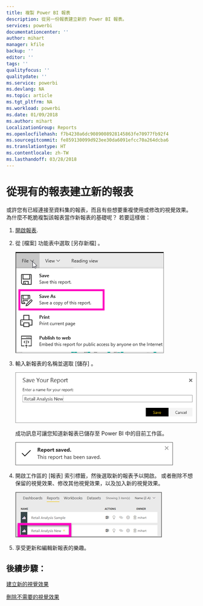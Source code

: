 ```yaml
---
title: 複製 Power BI 報表
description: 從另一份報表建立新的 Power BI 報表。
services: powerbi
documentationcenter: ''
author: mihart
manager: kfile
backup: ''
editor: ''
tags: ''
qualityfocus: ''
qualitydate: ''
ms.service: powerbi
ms.devlang: NA
ms.topic: article
ms.tgt_pltfrm: NA
ms.workload: powerbi
ms.date: 01/09/2018
ms.author: mihart
LocalizationGroup: Reports
ms.openlocfilehash: f7b4230a6dc9089008928145863fe70977fb92f4
ms.sourcegitcommit: fe859130099d923ee30da6091efcc70a264dcba6
ms.translationtype: HT
ms.contentlocale: zh-TW
ms.lasthandoff: 03/28/2018
---
```

# <a name="create-a-new-report-from-an-existing-report"></a>從現有的報表建立新的報表
或許您有已經連接至資料集的報表，而且有些想要重複使用或修改的視覺效果。  為什麼不乾脆複製該報表當作新報表的基礎呢？  若要這樣做：

1. [開啟報表](service-report-open.md).
2. 從 [檔案]  功能表中選取 [另存新檔] 。
   
   ![](media/power-bi-report-copy/powerbi-save-as.png)
3. 輸入新報表的名稱並選取 [儲存] 。
   
   ![](media/power-bi-report-copy/savereport.png)
   
   成功訊息可讓您知道新報表已儲存至 Power BI 中的目前工作區。
   
   ![](media/power-bi-report-copy/savesuccess1.png)
4. 開啟工作區的 [報表] 索引標籤，然後選取新的報表予以開啟。 或者刪除不想保留的視覺效果、修改其他視覺效果，以及加入新的視覺效果。
   
   ![](media/power-bi-report-copy/power-bi-workspace.png)
5. 享受更新和編輯新報表的樂趣。

## <a name="next-steps"></a>後續步驟：
[建立新的視覺效果](power-bi-report-add-visualizations-ii.md)

[刪除不需要的視覺效果](service-delete.md)
